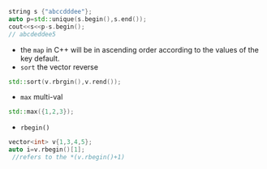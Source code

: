 ```c++
string s {"abccdddee"};
auto p=std::unique(s.begin(),s.end());
cout<<s<<p-s.begin();       
// abcdeddee5
```
- the `map` in C++ will be  in ascending order according to the values of the key default.
- `sort` the vector reverse
```c++
std::sort(v.rbrgin(),v.rend());

```
- `max` multi-val
```c++
std::max({1,2,3});


```
- `rbegin()`
```c++
vector<int> v{1,3,4,5};
auto i=v.rbegin()[1];
 //refers to the *(v.rbegin()+1)
 
```
